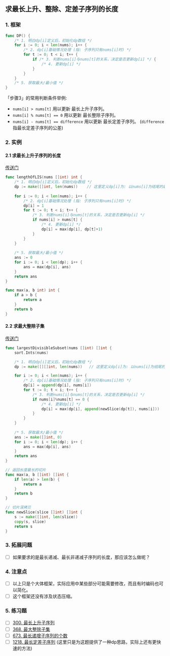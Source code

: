 
## 求最长上升、整除、定差子序列的长度
### 1. 框架
```go
func DP() {
    /* 1. 明白dp[i]定义后，初始化dp数组 */
    for i := 0; i < len(nums); i++ {
    	/* 2. dp[i]基础情况处理 (指: 子序列只有nums[i]时) */
        for t := 0; t < i; t++ {
            if /* 3. 判断nums[i]与nums[t]的关系，决定是否更新dp[i] */ {
                /* 4. 更新dp[i] */
            }
        }
    }
    /* 5. 获取最大/最小值 */
}
```
「步骤3」的常用判断条件举例:
- `nums[i] > nums[t]` 用以更新 最长上升子序列。
- `nums[i] % nums[t] == 0` 用以更新 最长整除子序列。 
- `nums[i] - nums[t] == difference` 用以更新 最长定差子序列。 (`difference` 指最长定差子序列的公差)



### 2. 实例
#### 2.1 求最长上升子序列的长度
[传送门](https://leetcode-cn.com/problems/longest-increasing-subsequence/)
```go
func lengthOfLIS(nums []int) int {
    /* 1. 明白dp[i]定义后，初始化dp数组 */
    dp := make([]int, len(nums))    // 这里定义dp[i]为: 以nums[i]为结尾的最长上升子序列长度
   
    for i := 0; i < len(nums); i++ {
        /* 2. dp[i]基础情况处理 (指: 子序列只有nums[i]时) */
        dp[i] = 1
        for t := 0; t < i; t++ {
            /* 3. 判断nums[i]与nums[t]的关系，决定是否更新dp[i] */
            if nums[i] > nums[t] {
                /* 4. 更新dp[i] */
                dp[i] = max(dp[i], dp[t]+1)
            }
        }
    }
    
    /* 5. 获取最大/最小值 */
    ans := 0
    for i := 0; i < len(dp); i++ {
        ans = max(dp[i], ans)
    }
    return ans
}

func max(a, b int) int {
	if a > b {
		return a
	}
	return b
}
```
#### 2.2 求最大整除子集
[传送门](https://leetcode-cn.com/problems/largest-divisible-subset/submissions/)
```go
func largestDivisibleSubset(nums []int) []int {
	sort.Ints(nums)

	/* 1. 明白dp[i]定义后，初始化dp数组 */
	dp := make([][]int, len(nums))   // 这里定义dp[i]为: 以nums[i]为结尾的最大整除子集

	for i := 0; i < len(nums); i++ {
		/* 2. dp[i]基础情况处理 (指: 子序列只有nums[i]时) */
		dp[i] = append(dp[i], nums[i])
		for t := 0; t < i; t++ {
			/* 3. 判断nums[i]与nums[t]的关系，决定是否更新dp[i] */
			if nums[i]%nums[t] == 0 {
				/* 4. 更新dp[i] */
				dp[i] = max(dp[i], append(newSlice(dp[t]), nums[i]))
			}
		}
	}
	
    /* 5. 获取最大/最小值 */
	ans := make([]int, 0)
	for i := 0; i < len(dp); i++ {
		ans = max(dp[i], ans)
	}
	return ans
}

// 返回长度最长的切片
func max(a, b []int) []int {
	if len(a) > len(b) {
		return a
	}
	return b
}

// 切片深拷贝
func newSlice(slice []int) []int {
	s := make([]int, len(slice))
	copy(s, slice)
	return s
}
```

### 3. 拓展问题
- [ ] 如果要求的是最长递减、最长非递减子序列的长度，那应该怎么做呢？

### 4. 注意点
- [ ] 以上只是个大体框架，实际应用中某些部分可能需要修改，而且有时编码也可以简化。
- [ ] 这个框架还没有涉及状态压缩。

### 5. 练习题
- [ ] [300. 最长上升子序列](https://leetcode-cn.com/problems/longest-increasing-subsequence/)
- [ ] [368. 最大整除子集](https://leetcode-cn.com/problems/largest-divisible-subset/submissions/)
- [ ] [673. 最长递增子序列的个数](https://leetcode-cn.com/problems/number-of-longest-increasing-subsequence/)
- [ ] [1218. 最长定差子序列](https://leetcode-cn.com/problems/longest-arithmetic-subsequence-of-given-difference/)  (这里只是为这题提供了一种dp思路，实际上还有更快速的方法)
